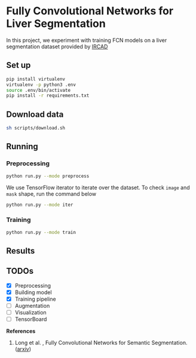 # Fully Convolutional Networks for Liver Segmentation

In this project, we experiment with training FCN models on a liver segmentation dataset provided by [IRCAD](https://www.ircad.fr/research/computer/)

## Set up
```bash
pip install virtualenv
virtualenv -p python3 .env
source .env/bin/activate
pip install -r requirements.txt
```
## Download data
```bash
sh scripts/download.sh
```

## Running
### Preprocessing
```bash
python run.py --mode preprocess
```
We use TensorFlow iterator to iterate over the dataset. To check `image` and `mask` shape, run the command below
```bash
python run.py --mode iter
```
### Training
```bash
python run.py --mode train
```

## Results

## TODOs
- [x] Preprocessing
- [x] Building model
- [x] Training pipeline
- [ ] Augmentation
- [ ] Visualization
- [ ] TensorBoard

**References**
1.  Long et al. , Fully Convolutional Networks for Semantic Segmentation. ([arxiv](https://arxiv.org/pdf/1411.4038.pdf))